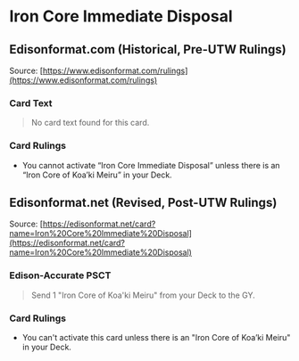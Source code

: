 # Iron Core Immediate Disposal

## Edisonformat.com (Historical, Pre-UTW Rulings)

Source: [https://www.edisonformat.com/rulings](https://www.edisonformat.com/rulings)

### Card Text

> No card text found for this card.

### Card Rulings

*   You cannot activate “Iron Core Immediate Disposal” unless there is an “Iron Core of Koa’ki Meiru” in your Deck.

## Edisonformat.net (Revised, Post-UTW Rulings)

Source: [https://edisonformat.net/card?name=Iron%20Core%20Immediate%20Disposal](https://edisonformat.net/card?name=Iron%20Core%20Immediate%20Disposal)

### Edison-Accurate PSCT

> Send 1 "Iron Core of Koa'ki Meiru" from your Deck to the GY.

### Card Rulings

*   You can't activate this card unless there is an "Iron Core of Koa’ki Meiru" in your Deck.
            